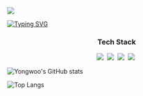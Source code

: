 <!--
**tryywlabs/tryywlabs** is a ✨ _special_ ✨ repository because its `README.md` (this file) appears on your GitHub profile.

Here are some ideas to get you started:

- 🔭 I’m currently working on ...
- 🌱 I’m currently learning ...
- 👯 I’m looking to collaborate on ...
- 🤔 I’m looking for help with ...
- 💬 Ask me about ...
- 📫 How to reach me: ...
- 😄 Pronouns: ...
- ⚡ Fun fact: ...
-->

<img src="https://capsule-render.vercel.app/api?type=blur&color=auto&height=300&section=header&text=Yongwoo%20Hur&fontSize=90" />


  [![Typing SVG](https://readme-typing-svg.demolab.com/?lines=Software+Engineer;Philosopher;Life-long+Student)](https://git.io/typing-svg)
<div align="center>
<img src="https://img.shields.io/badge/react-20232a.svg?style=for-the-badge&logo=react&logoColor=61DAFB" />

<h3 align="center">Tech Stack</h3>
<div align="center">
  <img src="https://img.shields.io/badge/react-20232a.svg?style=for-the-badge&logo=react&logoColor=61DAFB" />&nbsp
  <img src="https://img.shields.io/badge/javascript-F7DF1E.svg?style=for-the-badge&logo=javascript&logoColor=20232a" />&nbsp
  <img src="https://img.shields.io/badge/html5-E34F26.svg?style=for-the-badge&logo=html5&logoColor=white" />&nbsp
  <img src="https://img.shields.io/badge/python-3776AB.svg?style=for-the-badge&logo=python&logoColor=yellow" />&nbsp
  </br>
</div>

![Yongwoo's GitHub stats](https://github-readme-stats.vercel.app/api?username=tryywlabs&show_icons=true&theme=radical)

![Top Langs](https://github-readme-stats.vercel.app/api/top-langs/?username=tryywlabs&layout=compact)

</div>


